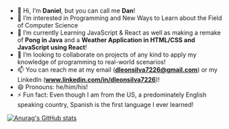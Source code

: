- 👋 Hi, I’m **Daniel**, but you can call me **Dan**!
- 👀 I’m interested in Programming and New Ways to Learn about the Field of Computer Science
- 🌱 I’m currently Learning JavaScript & React as well as making a remake of **Pong in Java** and a **Weather Application in HTML/CSS and JavaScript using React**!
- 💞️ I’m looking to collaborate on projects of any kind to apply my knowledge of programming to real-world scenarios!
- 📫 You can reach me at my email (**dleonsilva7226@gmail.com**) or my LinkedIn (**www.linkedin.com/in/dleonsilva7226**)!
- 😄 Pronouns: he/him/his!
- ⚡ Fun fact: Even though I am from the US, a predominately English speaking country, Spanish is the first language I ever learned!


[![Anurag's GitHub stats](https://github-readme-stats.vercel.app/api?username=dleonsilva7226)](https://github.com/dleonsilva7226/github-readme-stats)



<!---
dleonsilva7226/dleonsilva7226 is a ✨ special ✨ repository because its `README.md` (this file) appears on your GitHub profile.
You can click the Preview link to take a look at your changes.
--->
